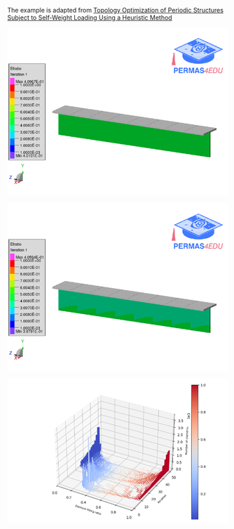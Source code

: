 The example is adapted from [Topology Optimization of Periodic Structures Subject to Self-Weight Loading Using a Heuristic Method](https://doi.org/10.3390/ma17225652)

![Enhanced](enhanced_to.gif "DEFAULT SET TOPOVAR = NODAL")

![Standard](standard_to.gif "Without TOPOVAR = NODAL")

![histogram](PERMAS_Topology_Optimization.png "Clear Solid/Void distribution")
